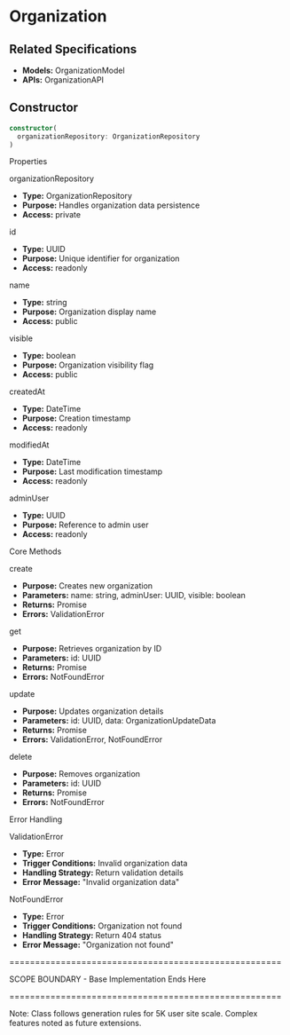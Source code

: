 # Organization

## Related Specifications
- **Models:** OrganizationModel
- **APIs:** OrganizationAPI

## Constructor
```typescript
constructor(
  organizationRepository: OrganizationRepository
)
```

Properties

organizationRepository
- **Type:** OrganizationRepository
- **Purpose:** Handles organization data persistence
- **Access:** private

id
- **Type:** UUID
- **Purpose:** Unique identifier for organization
- **Access:** readonly

name
- **Type:** string
- **Purpose:** Organization display name
- **Access:** public

visible
- **Type:** boolean
- **Purpose:** Organization visibility flag
- **Access:** public

createdAt
- **Type:** DateTime
- **Purpose:** Creation timestamp
- **Access:** readonly

modifiedAt
- **Type:** DateTime
- **Purpose:** Last modification timestamp
- **Access:** readonly

adminUser
- **Type:** UUID
- **Purpose:** Reference to admin user
- **Access:** readonly

Core Methods

create
- **Purpose:** Creates new organization
- **Parameters:** name: string, adminUser: UUID, visible: boolean
- **Returns:** Promise<Organization>
- **Errors:** ValidationError

get
- **Purpose:** Retrieves organization by ID
- **Parameters:** id: UUID
- **Returns:** Promise<Organization>
- **Errors:** NotFoundError

update
- **Purpose:** Updates organization details
- **Parameters:** id: UUID, data: OrganizationUpdateData
- **Returns:** Promise<Organization>
- **Errors:** ValidationError, NotFoundError

delete
- **Purpose:** Removes organization
- **Parameters:** id: UUID
- **Returns:** Promise<void>
- **Errors:** NotFoundError

Error Handling

ValidationError
- **Type:** Error
- **Trigger Conditions:** Invalid organization data
- **Handling Strategy:** Return validation details
- **Error Message:** "Invalid organization data"

NotFoundError
- **Type:** Error
- **Trigger Conditions:** Organization not found
- **Handling Strategy:** Return 404 status
- **Error Message:** "Organization not found"

=====================================================

SCOPE BOUNDARY - Base Implementation Ends Here

=====================================================

Note: Class follows generation rules for 5K user site scale.
Complex features noted as future extensions.
